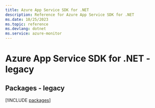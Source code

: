 ```yaml
---
title: Azure App Service SDK for .NET
description: Reference for Azure App Service SDK for .NET
ms.date: 10/25/2023
ms.topic: reference
ms.devlang: dotnet
ms.service: azure-monitor
---
```

# Azure App Service SDK for .NET - legacy
## Packages - legacy
[!INCLUDE [packages](app-service-index.md)]